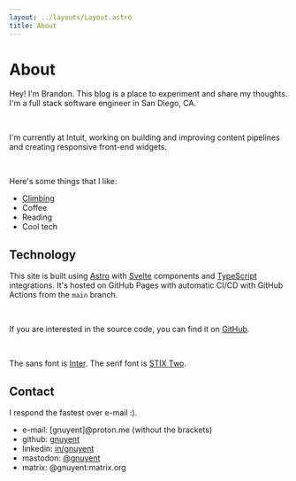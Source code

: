 ```yaml
---
layout: ../layouts/Layout.astro
title: About
---
```


# About

Hey! I'm Brandon. This blog is a place to experiment and share my thoughts. I'm
a full stack software engineer in San Diego, CA.

<br />

I'm currently at Intuit, working on building and improving content pipelines and creating responsive front-end widgets.

<br />

Here's some things that I like:

- [Climbing](/blog/climbing-stats)
- Coffee
- Reading
- Cool tech

## Technology

This site is built using [Astro](https://astro.build/) with [Svelte](https://svelte.dev/) components and [TypeScript](https://www.typescriptlang.org/) integrations. It's hosted on GitHub Pages with automatic CI/CD with GitHub Actions from the `main` branch.

<br />

If you are interested in the source code, you can find it on [GitHub](https://github.com/gnuyent/website).

<br />

The sans font is [Inter](https://rsms.me/inter/). The serif font is [STIX Two](https://www.stixfonts.org/).

## Contact

I respond the fastest over e-mail :).

- e-mail: [gnuyent]@proton.me (without the brackets)
- github: [gnuyent](https://github.com/gnuyent)
- linkedin: [in/gnuyent](https://www.linkedin.com/in/gnuyent/)
- mastodon: [@gnuyent](https://hachyderm.io/@gnuyent)
- matrix: @gnuyent:matrix.org
